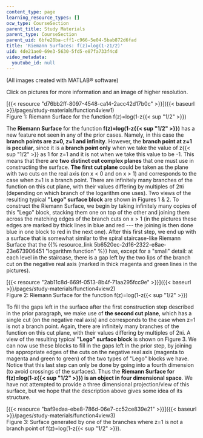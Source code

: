 ```yaml
---
content_type: page
learning_resource_types: []
ocw_type: CourseSection
parent_title: Study Materials
parent_type: CourseSection
parent_uid: 6bfe28ba-cff1-c966-5e04-5bab872d6fad
title: 'Riemann Surfaces: f(z)=log(1-z1/2)'
uid: 4de21ae0-69e3-5630-5fd5-e87fa733f4cd
video_metadata:
  youtube_id: null
---
```


(All images created with MATLAB® software)

Click on pictures for more information and an image of higher resolution.

[{{< resource "d76bb2ff-8097-4548-ca14-2acc42d17b0c" >}}]({{< baseurl >}}/pages/study-materials/function4view1)  
Figure 1: Riemann Surface for the function f(z)=log(1-z{{< sup "1/2" >}})

The **Riemann Surface** for the function **f(z)=log(1-z{{< sup "1/2" >}})** has a new feature not seen in any of the prior cases. Namely, in this case the **branch points are z=0, z=1 and infinity**. However, the **branch point at z=1 is peculiar**, since it is a **branch point only** when we take the value of z{{< sup "1/2" >}} as 1 for z=1 and it is not when we take this value to be -1. This means that there are **two distinct cut complex planes** that one must use in constructing the surface. **The first cut plane** could be taken as the plane with two cuts on the real axis (on x \< 0 and on x > 1) and corresponds to the case when z=1 is a branch point. There are infinitely many branches of the function on this cut plane, with their values differing by multiples of 2πi (depending on which branch of the logarithm one uses). Two views of the resulting typical **"Lego" surface block** are shown in Figures 1 & 2. To construct the Riemann Surface, we begin by taking infinitely many copies of this "Lego" block, stacking them one on top of the other and joining them across the matching edges of the branch cuts on x > 1 (in the pictures these edges are marked by thick lines in blue and red --- the joining is then done blue in one block to red in the next one). After this first step, we end up with a surface that is somewhat similar to the spiral staircase-like Riemann Surface that the {{% resource_link 5b6520ec-2d16-2322-e8ae-23e673906451 "logarithm function" %}} has, except for a "small" detail: at each level in the staircase, there is a gap left by the two lips of the branch cut on the negative real axis (marked in thick magenta and green lines in the pictures).

[{{< resource "2ab11c8d-669f-0513-8b4f-71aa295fcc9e" >}}]({{< baseurl >}}/pages/study-materials/function4view2)  
Figure 2: Riemann Surface for the function f(z)=log(1-z{{< sup "1/2" >}})

To fill the gaps left in the surface after the first construction step described in the prior paragraph, we make use of **the second cut plane**, which has a single cut (on the negative real axis) and corresponds to the case when z=1 is not a branch point. Again, there are infinitely many branches of the function on this cut plane, with their values differing by multiples of 2πi. A view of the resulting typical **"Lego" surface block** is shown on Figure 3. We can now use these blocks to fill in the gaps left in the prior step, by joining the appropriate edges of the cuts on the negative real axis (magenta to magenta and green to green) of the two types of "Lego" blocks we have. Notice that this last step can only be done by going into a fourth dimension (to avoid crossings of the surfaces). Thus the **Riemann Surface for f(z)=log(1-z{{< sup "1/2" >}}) is an object in four dimensional space**. We have not attempted to provide a three dimensional projection/view of this surface, but we hope that the description above gives some idea of its structure.

[{{< resource "baf9edaa-ebe8-786d-06e7-cc52ce839e21" >}}]({{< baseurl >}}/pages/study-materials/function4view3)  
Figure 3: Surface generated by one of the branches where z=1 is not a branch point of f(z)=log(1-z{{< sup "1/2" >}}).
